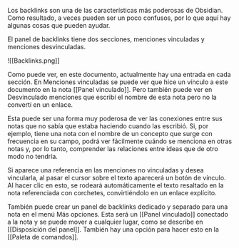 Los backlinks son una de las características más poderosas de Obsidian. Como resultado, a veces pueden ser un poco confusos, por lo que aquí hay algunas cosas que pueden ayudar.

El panel de backlinks tiene dos secciones, menciones vinculadas y menciones desvinculadas.

![[Backlinks.png]]

Como puede ver, en este documento, actualmente hay una entrada en cada sección. En Menciones vinculadas se puede ver que hice un vínculo a este documento en la nota [[Panel vinculado]]. Pero también puede ver en Desvinculado menciones que escribí el nombre de esta nota pero no la convertí en un enlace.

Esta puede ser una forma muy poderosa de ver las conexiones entre sus notas que no sabía que estaba haciendo cuando las escribió. Si, por ejemplo, tiene una nota con el nombre de un concepto que surge con frecuencia en su campo, podrá ver fácilmente cuándo se menciona en otras notas y, por lo tanto, comprender las relaciones entre ideas que de otro modo no tendría.

Si aparece una referencia en las menciones no vinculadas y desea vincularla, al pasar el cursor sobre el texto aparecerá un botón de vínculo. Al hacer clic en esto, se rodeará automáticamente el texto resaltado en la nota referenciada con corchetes, convirtiéndolo en un enlace explícito.

También puede crear un panel de backlinks dedicado y separado para una nota en el menú Más opciones. Esta será un [[Panel vinculado]] conectado a la nota y se puede mover a cualquier lugar, como se describe en [[Disposición del panel]]. También hay una opción para hacer esto en la [[Paleta de comandos]].
